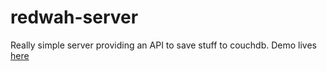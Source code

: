 redwah-server
===

Really simple server providing an API to save stuff to couchdb.
Demo lives [here](http://science.jessekeane.me)
